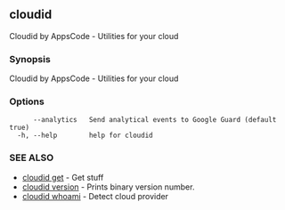 ## cloudid

Cloudid by AppsCode - Utilities for your cloud

### Synopsis


Cloudid by AppsCode - Utilities for your cloud

### Options

```
      --analytics   Send analytical events to Google Guard (default true)
  -h, --help        help for cloudid
```

### SEE ALSO
* [cloudid get](cloudid_get.md)	 - Get stuff
* [cloudid version](cloudid_version.md)	 - Prints binary version number.
* [cloudid whoami](cloudid_whoami.md)	 - Detect cloud provider

